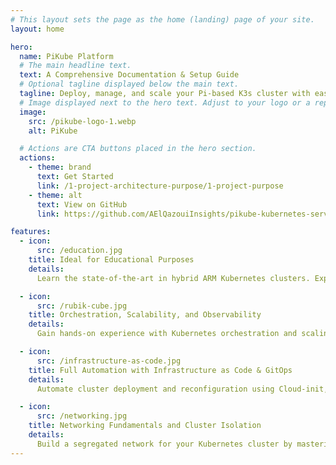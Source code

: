 ```yaml
---
# This layout sets the page as the home (landing) page of your site.
layout: home

hero:
  name: PiKube Platform
  # The main headline text.
  text: A Comprehensive Documentation & Setup Guide
  # Optional tagline displayed below the main text.
  tagline: Deploy, manage, and scale your Pi-based K3s cluster with ease.
  # Image displayed next to the hero text. Adjust to your logo or a representative image.
  image:
    src: /pikube-logo-1.webp
    alt: PiKube

  # Actions are CTA buttons placed in the hero section.
  actions:
    - theme: brand
      text: Get Started
      link: /1-project-architecture-purpose/1-project-purpose
    - theme: alt
      text: View on GitHub
      link: https://github.com/AElQazouiInsights/pikube-kubernetes-service

features:
  - icon:
      src: /education.jpg
    title: Ideal for Educational Purposes
    details: 
      Learn the state-of-the-art in hybrid ARM Kubernetes clusters. Explore Kubernetes orchestration, scalability, and service integrations while working on bare metal servers instead of VMs.

  - icon:
      src: /rubik-cube.jpg
    title: Orchestration, Scalability, and Observability
    details:
      Gain hands-on experience with Kubernetes orchestration and scaling microservices while utilizing a comprehensive monitoring framework that integrates real-time application traces, logs, and metrics into a unified dashboard for easy visualization and analysis.

  - icon:
      src: /infrastructure-as-code.jpg
    title: Full Automation with Infrastructure as Code & GitOps
    details: 
      Automate cluster deployment and reconfiguration using Cloud-init, Ansible, and ArgoCD/Flux CD. Effortlessly rebuild and reconfigure your entire cluster, enabling rapid iteration and recovery from failure.

  - icon:
      src: /networking.jpg
    title: Networking Fundamentals and Cluster Isolation
    details: 
      Build a segregated network for your Kubernetes cluster by mastering essential networking components—routers, firewalls, DHCP, DNS, load balancers, and NTP—in a cloud-native environment.
---
```

